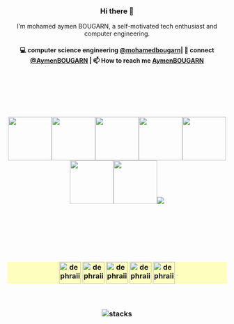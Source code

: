 <!---
mohamedbougarn/mohamedbougarn is a ✨ special ✨ repository because its `README.md` (this file) appears on your GitHub profile.
You can click the Preview link to take a look at your changes.
--->
<h3 align="center"> Hi there 👋</h3>

<p align="center">
I’m mohamed aymen BOUGARN, a self-motivated tech enthusiast and computer engineering.
</p>

<h4 align="center">
💻 computer science engineering <a href="https://github.com/mohamedbougarn">@mohamedbougarn</a>| 💬 connect <a href="https://twitter.com/AymenBOUGARN">@AymenBOUGARN</a> | 📫 How to reach me <a href="https://mail.google.com/mail/u/0/#inbox?compose=GTvVlcSDbSFGrVVLdFGbjprrxhfsKNSmZkqtzwwpVdWzThLMnkfFGcPqwTLVXSHCrLSHDdzppKwhM"> AymenBOUGARN</a>
</h4>
<p  align="center">
<!--<a href="https://akasrai.github.io/">https://akasrai.github.io</a>-->
</p>
<br/>
<h3 align="center">
<br>
<br>
<p align="center">
  <img src="https://media3.giphy.com/media/ln7z2eWriiQAllfVcn/200w.webp" width="100"><img src="https://i.giphy.com/media/LMt9638dO8dftAjtco/200.webp" width="100"><img src="https://media.giphy.com/media/kHlrPbN9zaoOo7KXDo/giphy.gif" width="100"><img src="https://i.giphy.com/media/VgGthkhUvGgOit7Y9i/200.webp" width="100"><img src="https://i.giphy.com/media/KzJkzjggfGN5Py6nkT/200.webp" width="100"><img src="https://i.giphy.com/media/IdyAQJVN2kVPNUrojM/200.webp" width="100"><img src="https://media0.giphy.com/media/XEDIHHp3i8bVoEdxd7/giphy.gif" width="100"><img src="https://media.giphy.com/media/TLaDluUpSbCKsSskMm/giphy.gif"><br><br>
  <br>
</p>
<br>
<br>
<br>
<p align="center"  style="background-color: rgba(255, 255, 128, .5);">
<a href="https://twitter.com/AymenBOUGARN"><img align="center" src="https://cdn.jsdelivr.net/npm/simple-icons@3.0.1/icons/twitter.svg" alt="dephraiim" height="50" width="50" /></a>
<a href="https://www.linkedin.com/in/mohamed-aymen-bougarn-567480165/"><img align="center" src="https://cdn.jsdelivr.net/npm/simple-icons@3.0.1/icons/linkedin.svg" alt="dephraiim" height="50" width="50" /></a>
<a href="https://www.instagram.com/aymen_bougarn9/"><img align="center" src="https://cdn.jsdelivr.net/npm/simple-icons@3.0.1/icons/instagram.svg" alt="dephraiim" height="50" width="50" /></a>
 <!--https://dev.to/dephraiim--> 
 <a href="#" target="_blank"><img align="center" src="https://cdn.jsdelivr.net/npm/simple-icons@3.0.1/icons/dev-dot-to.svg"  alt="dephraiim" height="50" width="50" /></a>
<a href="#" target="_blank"><img align="center" src="https://cdn.jsdelivr.net/npm/simple-icons@3.0.1/icons/stackoverflow.svg" alt="dephraiim" height="50" width="50" /></a>
</p>
<br>
  
  
</h3>

<h3 align="center">
<img src="https://raw.githubusercontent.com/akasrai/akasrai/master/assets/stack-hills.png" alt="stacks"/>
</h3>
